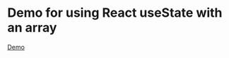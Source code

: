 # Demo for using React useState with an array

[Demo](https://FunForks.github.io/test-useState-with-array)